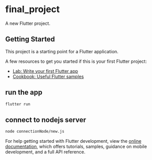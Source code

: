 # final_project

A new Flutter project.

## Getting Started

This project is a starting point for a Flutter application.

A few resources to get you started if this is your first Flutter project:

-   [Lab: Write your first Flutter app](https://docs.flutter.dev/get-started/codelab)
-   [Cookbook: Useful Flutter samples](https://docs.flutter.dev/cookbook)

## run the app

```bash
flutter run
```

## connect to nodejs server

```bash
node connectionNode/new.js
```

For help getting started with Flutter development, view the
[online documentation](https://docs.flutter.dev/), which offers tutorials,
samples, guidance on mobile development, and a full API reference.

```

```
